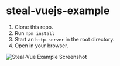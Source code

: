 # steal-vuejs-example

1. Clone this repo.
2. Run `npm install`
3. Start an `http-server` in the root directory.
4. Open in your browser.

![Steal-Vue Example Screenshot](https://raw.githubusercontent.com/stealjs/vuejs-example/master/screenshot.png "Simple Steal-VueJS Example App")
